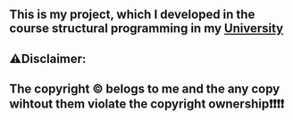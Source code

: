 ## This is my project, which I developed in the course structural programming in my [University](https://www.auth.gr/en/)

## ⚠️Disclaimer:

## The copyright &copy; belogs to me and the any copy wihtout them violate the copyright ownership❗❗❗❗
